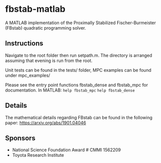 # fbstab-matlab
A MATLAB implementation of the Proximally Stabilized Fischer-Burmeister (FBstab) quadratic programming solver. 

## Instructions
Navigate to the root folder then run setpath.m. The directory is arranged assuming that evening is run from the root.

Unit tests can be found in the tests/ folder, MPC examples can be found under mpc_examples/

Please see the entry point functions fbstab_dense and fbstab_mpc for documentation. In MATLAB:
```help fbstab_mpc```
```help fbstab_dense```

## Details
The mathematical details regarding FBstab can be found in the following paper: 
https://arxiv.org/abs/1901.04046

## Sponsors
- National Science Foundation Award # CMMI 1562209
- Toyota Research Institute 

